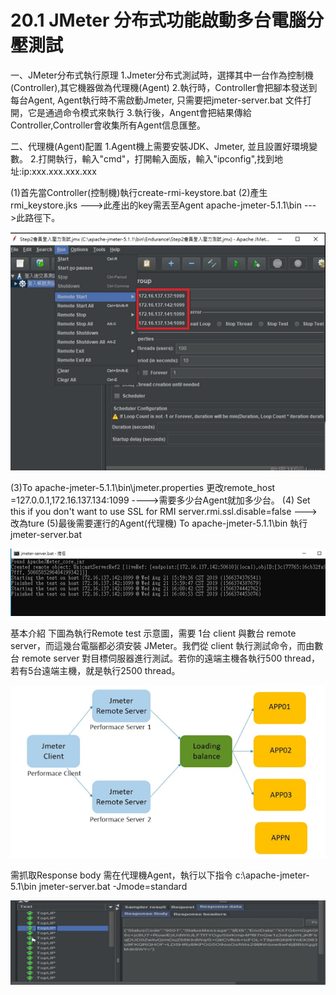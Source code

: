 # 20.1 JMeter 分布式功能啟動多台電腦分壓測試

一、JMeter分布式執行原理 1.Jmeter分布式測試時，選擇其中一台作為控制機\(Controller\),其它機器做為代理機\(Agent\) 2.執行時，Controller會把腳本發送到每台Agent, Agent執行時不需啟動Jmeter, 只需要把jmeter-server.bat 文件打開，它是通過命令模式來執行 3.執行後，Angent會把結果傳給Controller,Controller會收集所有Agent信息匯整。

二、代理機\(Agent\)配置 1.Agent機上需要安裝JDK、Jmeter, 並且設置好環境變數。 2.打開執行，輸入"cmd"，打開輸入面版，輸入"ipconfig",找到地址:ip:xxx.xxx.xxx.xxx

\(1\)首先當Controller\(控制機\)執行create-rmi-keystore.bat \(2\)產生rmi\_keystore.jks ---&gt;此產出的key需丟至Agent apache-jmeter-5.1.1\bin ---&gt;此路徑下。

![](../.gitbook/assets/image%20%2853%29.png)

\(3\)To apache-jmeter-5.1.1\bin\jmeter.properties 更改remote\_host =127.0.0.1,172.16.137.134:1099 ----&gt;需要多少台Agent就加多少台。 \(4\) Set this if you don't want to use SSL for RMI server.rmi.ssl.disable=false ---&gt;改為ture \(5\)最後需要運行的Agent\(代理機\) To apache-jmeter-5.1.1\bin 執行jmeter-server.bat

![](../.gitbook/assets/image%20%2856%29.png)

基本介紹 下圖為執行Remote test 示意圖，需要 1台 client 與數台 remote server，而這幾台電腦都必須安裝 JMeter。我們從 client 執行測試命令，而由數台 remote server 對目標伺服器進行測試。若你的遠端主機各執行500 thread，若有5台遠端主機，就是執行2500 thread。

![](../.gitbook/assets/image%20%2850%29.png)

需抓取Response body 需在代理機Agent，執行以下指令 c:\apache-jmeter-5.1\bin jmeter-server.bat -Jmode=standard  


![](../.gitbook/assets/image%20%2842%29.png)

